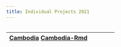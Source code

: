 ```yaml
---
title: Individual Projects 2021
---
```


| 	|  	|  	|   |  |
|:-:	|:-:	|:-:	|:-:	|:-:	|

| [Cambodia](/individualproject2021/Shashini/AS2018471/AS2018471Cambodia.html) [Cambodia-Rmd](/individualproject2021/Shashini/AS2018471/AS2018471Cambodia.Rmd)	|  	|  	|   |  |
|:-:	|:-:	|:-:	|:-:	|:-:	|

| 	|  	|  	|   |  |
|:-:	|:-:	|:-:	|:-:	|:-:	|

| 	|  	|  	|   |  |
|:-:	|:-:	|:-:	|:-:	|:-:	|

| 	|  	|  	|   |  |
|:-:	|:-:	|:-:	|:-:	|:-:	|

| 	|  	|  	|   |  |
|:-:	|:-:	|:-:	|:-:	|:-:	|

| 	|  	|  	|   |  |
|:-:	|:-:	|:-:	|:-:	|:-:	|

| 	|  	|  	|   |  |
|:-:	|:-:	|:-:	|:-:	|:-:	|

| 	|  	|  	|   |  |
|:-:	|:-:	|:-:	|:-:	|:-:	|

| 	|  	|  	|   |  |
|:-:	|:-:	|:-:	|:-:	|:-:	|

| 	|  	|  	|   |  |
|:-:	|:-:	|:-:	|:-:	|:-:	|

| 	|  	|  	|   |  |
|:-:	|:-:	|:-:	|:-:	|:-:	|

| 	|  	|  	|   |  |
|:-:	|:-:	|:-:	|:-:	|:-:	|

| 	|  	|  	|   |  |
|:-:	|:-:	|:-:	|:-:	|:-:	|

| 	|  	|  	|   |  |
|:-:	|:-:	|:-:	|:-:	|:-:	|

| 	|  	|  	|   |  |
|:-:	|:-:	|:-:	|:-:	|:-:	|

| 	|  	|  	|   |  |
|:-:	|:-:	|:-:	|:-:	|:-:	|

| 	|  	|  	|   |  |
|:-:	|:-:	|:-:	|:-:	|:-:	|

| 	|  	|  	|   |  |
|:-:	|:-:	|:-:	|:-:	|:-:	|

| 	|  	|  	|   |  |
|:-:	|:-:	|:-:	|:-:	|:-:	|

